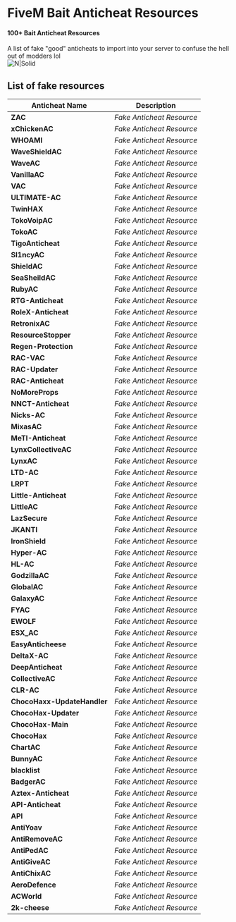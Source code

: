 # FiveM Bait Anticheat Resources
#### 100+ Bait Anticheat Resources
A list of fake "good" anticheats to import into your server to confuse the hell out of modders lol\
![N|Solid](https://cdn.discordapp.com/attachments/796230402540306443/911701344744792135/ezgif-2-92ec2225992a.gif)


## List of fake resources
|Anticheat Name | Description |
| ------ | ------ |
| **ZAC** | *Fake Anticheat Resource* |
| **xChickenAC** | *Fake Anticheat Resource* |
| **WHOAMI** | *Fake Anticheat Resource* |
| **WaveShieldAC** | *Fake Anticheat Resource* |
| **WaveAC** | *Fake Anticheat Resource* |
| **VanillaAC** | *Fake Anticheat Resource* |
| **VAC** | *Fake Anticheat Resource* |
| **ULTIMATE-AC** | *Fake Anticheat Resource* |
| **TwinHAX** | *Fake Anticheat Resource* |
| **TokoVoipAC** | *Fake Anticheat Resource* |
| **TokoAC** | *Fake Anticheat Resource* |
| **TigoAnticheat** | *Fake Anticheat Resource* |
| **Sl1ncyAC** | *Fake Anticheat Resource* |
| **ShieldAC** | *Fake Anticheat Resource* |
| **SeaSheildAC** | *Fake Anticheat Resource* |
| **RubyAC** | *Fake Anticheat Resource* |
| **RTG-Anticheat** | *Fake Anticheat Resource* |
| **RoleX-Anticheat** | *Fake Anticheat Resource* |
| **RetronixAC** | *Fake Anticheat Resource* |
| **ResourceStopper** | *Fake Anticheat Resource* |
| **Regen-Protection** | *Fake Anticheat Resource* |
| **RAC-VAC** | *Fake Anticheat Resource* |
| **RAC-Updater** | *Fake Anticheat Resource* |
| **RAC-Anticheat** | *Fake Anticheat Resource* |
| **NoMoreProps** | *Fake Anticheat Resource* |
| **NNCT-Anticheat** | *Fake Anticheat Resource* |
| **Nicks-AC** | *Fake Anticheat Resource* |
| **MixasAC** | *Fake Anticheat Resource* |
| **MeTI-Anticheat** | *Fake Anticheat Resource* |
| **LynxCollectiveAC** | *Fake Anticheat Resource* |
| **LynxAC** | *Fake Anticheat Resource* |
| **LTD-AC** | *Fake Anticheat Resource* |
| **LRPT** | *Fake Anticheat Resource* |
| **Little-Anticheat** | *Fake Anticheat Resource* |
| **LittleAC** | *Fake Anticheat Resource* |
| **LazSecure** | *Fake Anticheat Resource* |
| **JKANTI** | *Fake Anticheat Resource* |
| **IronShield** | *Fake Anticheat Resource* |
| **Hyper-AC** | *Fake Anticheat Resource* |
| **HL-AC** | *Fake Anticheat Resource* |
| **GodzillaAC** | *Fake Anticheat Resource* |
| **GlobalAC** | *Fake Anticheat Resource* |
| **GalaxyAC** | *Fake Anticheat Resource* |
| **FYAC** | *Fake Anticheat Resource* |
| **EWOLF** | *Fake Anticheat Resource* |
| **ESX_AC** | *Fake Anticheat Resource* |
| **EasyAnticheese** | *Fake Anticheat Resource* |
| **DeltaX-AC** | *Fake Anticheat Resource* |
| **DeepAnticheat** | *Fake Anticheat Resource* |
| **CollectiveAC** | *Fake Anticheat Resource* |
| **CLR-AC** | *Fake Anticheat Resource* |
| **ChocoHaxx-UpdateHandler** | *Fake Anticheat Resource* |
| **ChocoHax-Updater** | *Fake Anticheat Resource* |
| **ChocoHax-Main** | *Fake Anticheat Resource* |
| **ChocoHax** | *Fake Anticheat Resource* |
| **ChartAC** | *Fake Anticheat Resource* |
| **BunnyAC** | *Fake Anticheat Resource* |
| **blacklist** | *Fake Anticheat Resource* |
| **BadgerAC** | *Fake Anticheat Resource* |
| **Aztex-Anticheat** | *Fake Anticheat Resource* |
| **API-Anticheat** | *Fake Anticheat Resource* |
| **API** | *Fake Anticheat Resource* |
| **AntiYoav** | *Fake Anticheat Resource* |
| **AntiRemoveAC** | *Fake Anticheat Resource* |
| **AntiPedAC** | *Fake Anticheat Resource* |
| **AntiGiveAC** | *Fake Anticheat Resource* |
| **AntiChixAC** | *Fake Anticheat Resource* |
| **AeroDefence** | *Fake Anticheat Resource* |
| **ACWorld** | *Fake Anticheat Resource* |
| **2k-cheese** | *Fake Anticheat Resource* |
